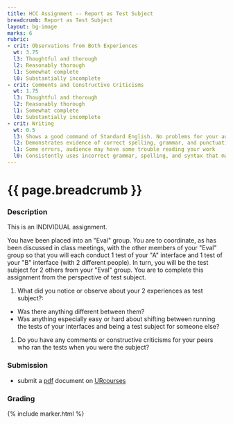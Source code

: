 ```yaml
---
title: HCC Assignment -- Report as Test Subject
breadcrumb: Report as Test Subject
layout: bg-image
marks: 6
rubric:
- crit: Observations from Both Experiences
  wt: 3.75
  l3: Thoughtful and thorough
  l2: Reasonably thorough
  l1: Somewhat complete
  l0: Substantially incomplete
- crit: Comments and Constructive Criticisms
  wt: 1.75
  l3: Thoughtful and thorough
  l2: Reasonably thorough
  l1: Somewhat complete
  l0: Substantially incomplete
- crit: Writing
  wt: 0.5
  l3: Shows a good command of Standard English. No problems for your audience
  l2: Demonstrates evidence of correct spelling, grammar, and punctuation. Audience will have little trouble reading your work
  l1: Some errors, audience may have some trouble reading your work
  l0: Consistently uses incorrect grammar, spelling, and syntax that makes it difficult for others to follow
---
```

# {{ page.breadcrumb }}

### Description

This is an INDIVIDUAL assignment.

You have been placed into an "Eval" group.
You are to coordinate, as has been discussed in class meetings, with the other members of your "Eval" group so that you will each conduct 1 test of your "A" interface and 1 test of your "B" interface (with 2 different people). In turn, you will be the test subject for 2 others from your "Eval" group.  You are to complete this assignment from the perspective of test subject.

1. What did you notice or observe about your 2 experiences as test subject?:
  * Was there anything different between them?
  * Was anything especially easy or hard about shifting between running the tests of your interfaces and being a test subject for someone else? 
1. Do you have any comments or constructive criticisms for your peers who ran the tests when you were the subject?

### Submission

* submit a [pdf](https://en.wikipedia.org/wiki/PDF) document on [URcourses](https://urcourses.uregina.ca/course/view.php?id=2084)

### Grading

{% include marker.html %}
